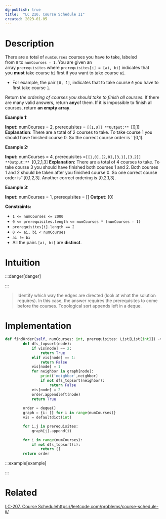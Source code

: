 ```yaml
---
dg-publish: true
title:  "LC 210. Course Schedule II"
created: 2023-01-05
---
```



# Description
There are a total of `numCourses` courses you have to take, labeled from `0` to `numCourses - 1`. You are given an array `prerequisites` where `prerequisites[i] = [ai, bi]` indicates that you **must** take course `bi` first if you want to take course `ai`.

-   For example, the pair `[0, 1]`, indicates that to take course `0` you have to first take course `1`.

Return _the ordering of courses you should take to finish all courses_. If there are many valid answers, return **any**of them. If it is impossible to finish all courses, return **an empty array**.

**Example 1:**

**Input:** numCourses = 2, prerequisites = ``[[1,0]]
**Output:** ``[0,1]
**Explanation:** There are a total of 2 courses to take. To take course 1 you should have finished course 0. So the correct course order is ``[0,1].

**Example 2:**

**Input:** numCourses = 4, prerequisites =``[[1,0],[2,0],[3,1],[3,2]]
**Output:** ``[0,2,1,3]
**Explanation:** There are a total of 4 courses to take. To take course 3 you should have finished both courses 1 and 2. Both courses 1 and 2 should be taken after you finished course 0.
So one correct course order is``[0,1,2,3]. Another correct ordering is [0,2,1,3].

**Example 3:**

**Input:** numCourses = 1, prerequisites = []
**Output:** [0]

**Constraints:**

-   `1 <= numCourses <= 2000`
-   `0 <= prerequisites.length <= numCourses * (numCourses - 1)`
-   `prerequisites[i].length == 2`
-   `0 <= ai, bi < numCourses`
-   `ai != bi`
-   All the pairs `[ai, bi]` are **distinct**.

# Intuition

:::danger[danger] 


:::
>Identify which way the edges are directed (look at what the solution requires). In this case, the answer requires the prerequisites to come before the courses. Topological sort appends left in a deque. 

# Implementation
```python
def findOrder(self, numCourses: int, prerequisites: List[List[int]]) -> List[int]:
        def dfs_topsort(node):
            if vis[node] == 2:
                return True
            elif vis[node] == 1:
                return False
            vis[node] = 1
            for neighbor in graph[node]:
                print('neighbor',neighbor)
                if not dfs_topsort(neighbor):
                    return False
            vis[node] = 2
            order.appendleft(node)
            return True
        
        order = deque()
        graph = {i: [] for i in range(numCourses)}
        vis = defaultdict(int)

        for i,j in prerequisites:
            graph[j].append(i)

        for i in range(numCourses):
            if not dfs_topsort(i):
                return []
        return order
```

:::example[example] 


:::


# Related
[LC-207. Course Schedule](</docs/Algos Practice/Leetcode Questions/LC-207. Course Schedule.md>)https://leetcode.com/problems/course-schedule-ii/